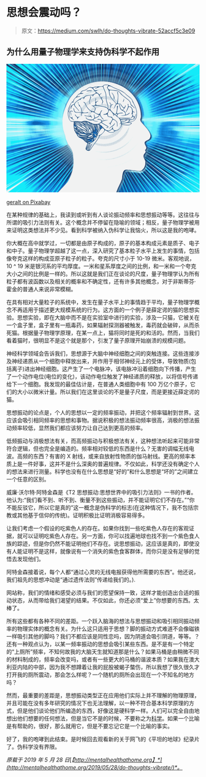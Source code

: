 # 思想会震动吗？

> 原文：<https://medium.com/swlh/do-thoughts-vibrate-52accf5c3e09>

## 为什么用量子物理学来支持伪科学不起作用

![](img/c0dd5e2754a0bbeaf033a2c8f7a17b21.png)

[geralt on Pixabay](https://pixabay.com/en/rays-thoughts-construct-does-face-516326/)

在某种规律的基础上，我读到或听到有人谈论振动频率和思想振动等等。这往往与所谓的吸引力法则有关。这个概念并不停留在隐喻的领域；相反，量子物理学被用来证明这类想法并不少见。看到科学被纳入伪科学让我恼火，所以这是我的咆哮。

你大概在高中就学过，一切都是由原子构成的，原子的基本构成元素是质子、电子和中子。量子物理学超越了这一点，深入研究了基本粒子水平上发生的事情，包括像夸克这样的构成亚原子粒子的粒子。夸克的尺寸小于 10-19 微米。客观地说，10 ^ 19 米是银河系的平均厚度。一米和星系厚度之间的比例，和一米和一个夸克大小之间的比例是一样的。所以这就是我们正在谈论的尺度，量子物理学认为所有粒子都有波函数以及相关的概率和不确定性，还有许多其他概念，对于非斯蒂芬·霍金的普通人来说非常模糊。

在具有相对大量粒子的系统中，发生在量子水平上的事情趋于平均，量子物理学概念不再适用于描述更大规模系统的行为。这方面的一个例子是薛定谔的猫的思想实验。思想实验，即在大脑中而不是在实验室中进行的实验，涉及一只猫，它被关在一个盒子里，盒子里有一瓶毒药，如果辐射探测器被触发，毒药就会破碎，从而杀死猫。根据量子物理学原理，在某一点上，猫将同时是死的和活的。然而，当我们看着猫时，很明显不是这个就是那个，引发了量子原理开始崩溃的规模问题。

神经科学领域会告诉我们，思想源于大脑中神经细胞之间的突触连接。这些连接涉及神经递质从一个细胞中释放出来，并作用于相邻神经元上的受体，导致物质(包括离子)进出神经细胞。这产生了一个电脉冲，该电脉冲沿着细胞向下传播，产生了一个动作电位(电位的变化)，该动作电位触发了神经递质的释放，以将信号传递给下一个细胞。我发现的最佳估计是，在普通人类细胞中有 100 万亿个原子，它们的大小以微米计量。所以我们在这里谈论的不是量子尺度，而是更接近薛定谔的猫。

思想振动的论点是，个人的思想以一定的频率振动，并把这个频率辐射到世界。这应该会吸引相同频率的思想和事物。据说积极的想法振动频率很高，消极的想法振动频率较低，显然我们都应该努力让自己达到更高的频率。

低频振动与消极想法有关，而高频振动与积极想法有关，这种想法听起来可能非常符合逻辑，但也完全是编造的。频率相对较低的东西是什么？无害的调幅无线电波。高频的东西？有害的 X 射线，或来自放射性物质的伽马射线。更高的频率本质上是一件好事，这并不是什么深奥的普遍规律。不仅如此，科学还没有确定个人的想法来进行测量。科学也没有在什么思想是“好的”和什么思想是“坏的”之间建立一个任意的区别。

威廉·沃尔特·阿特金森是《T2 思想振动:思想世界中的吸引力法则》一书的作者。他认为:“我们看不到、听不到、衡量不到这些振动，并不能证明它们不存在。”“你不能反驳它，所以它是真的”这一概念是伪科学的标志(在这种情况下，我不包括宗教或其他基于信仰的传统)。证明积极比证明消极容易得多。

让我们考虑一个假设的吃紫色人的存在。如果你找到一些吃紫色人存在的客观证据，就可以证明吃紫色人存在。另一方面，你可以找遍地球也找不到一个紫色食人族的踪迹，但是你仍然不能证明他们不存在。说思想振动，这应该是真的，即使没有人能证明不是这样，就像说有一个消失的紫色食客群体，而你只是没有足够的觉悟去发现他们。

阿特金森接着说，每个人都“通过心灵的无线电报获得他所需要的东西”。他还说，我们祖先的思想冲动是“通过遗传法则”传递给我们的。).

网站称，我们的情绪和感受必须与我们的愿望保持一致，这样才能创造出合适的振动状态，从而带给我们渴望的结果。不仅如此，你还必须“爱上”你想要的东西。太棒了。

所有这些都有各种不同的差距。一个跃入脑海的想法与思想振动和吸引相同振动频率的物理实体的概念有关。为什么这只适用于思想？脚的振动方式难道不会像磁铁一样吸引其他的脚吗？我们不都应该是同性恋吗，因为阴道会吸引阴道，等等。？还有一种观点认为，以某一频率振动的思想会吸引某些东西。是不是有一个特定的“上厕所”频率，不知何故我的大脑天生就知道那是什么？如果马桶是由稍微不同的材料制成的，频率会改变吗，或者有一些更大的马桶的谐波本质？如果我在澳大利亚内陆的中部，因为我不想蹲着让我的屁股被蝎子螫伤，所以我想了很久很久才打开我的厕所震动，那会怎么样呢？一个随机的厕所会出现在一个不知名的地方吗？

然而，最重要的差距是，思想振动类型正在应用他们实际上并不理解的物理原理，并且可能在没有多年研究的情况下也无法理解，以一种不符合基本科学原理的方式，但是他们谈论他们所编造的东西，好像这是硬科学一样。人们可以完全自由地想出他们想要的任何想法，但是当它不是的时候，不要称之为[科学](https://mentalhealthathome.org/2018/01/11/why-research-literacy-matters-mental-health/)。如果一个比喻是有帮助的，很好，那么就用它，但是不要忘记它是一个比喻的事实。

好了，我的咆哮到此结束。是时候回去观看新的关于网飞的《平坦的地球》纪录片了。伪科学没有界限。

*原载于 2019 年 5 月 28 日*[*【http://mentalhealthathome.org】*](http://mentalhealthathome.org/2019/05/28/do-thoughts-vibrate/)*。*